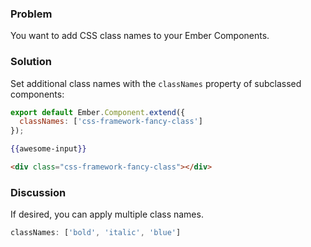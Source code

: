 ### Problem

You want to add CSS class names to your Ember Components.

### Solution

Set additional class names with the `classNames` property of subclassed components:

```javascript {data-filename=app/components/awesome-input.js}
export default Ember.Component.extend({
  classNames: ['css-framework-fancy-class']  
});
```

```handlebars
{{awesome-input}}
```

```html
<div class="css-framework-fancy-class"></div>
```

### Discussion

If desired, you can apply multiple class names.

```javascript
classNames: ['bold', 'italic', 'blue']
```

<!---#### Example

<a class="jsbin-embed" href="http://jsbin.com/gihupoqeja/2/embed?live">JS Bin</a>

See [Customizing a Component's Element](../../components/customizing-a-components-element) for further examples. -->
